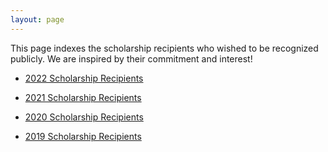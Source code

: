 ```yaml
---
layout: page
---
```


This page indexes the scholarship recipients who wished to be recognized publicly. We are inspired by their commitment and interest!

* [2022 Scholarship Recipients](/scholarships/scholarship-recipients/2022/)

* [2021 Scholarship Recipients](/scholarships/scholarship-recipients/2021/)

* [2020 Scholarship Recipients](/scholarships/scholarship-recipients/2020/)

* [2019 Scholarship Recipients](/scholarships/scholarship-recipients/2019/)
